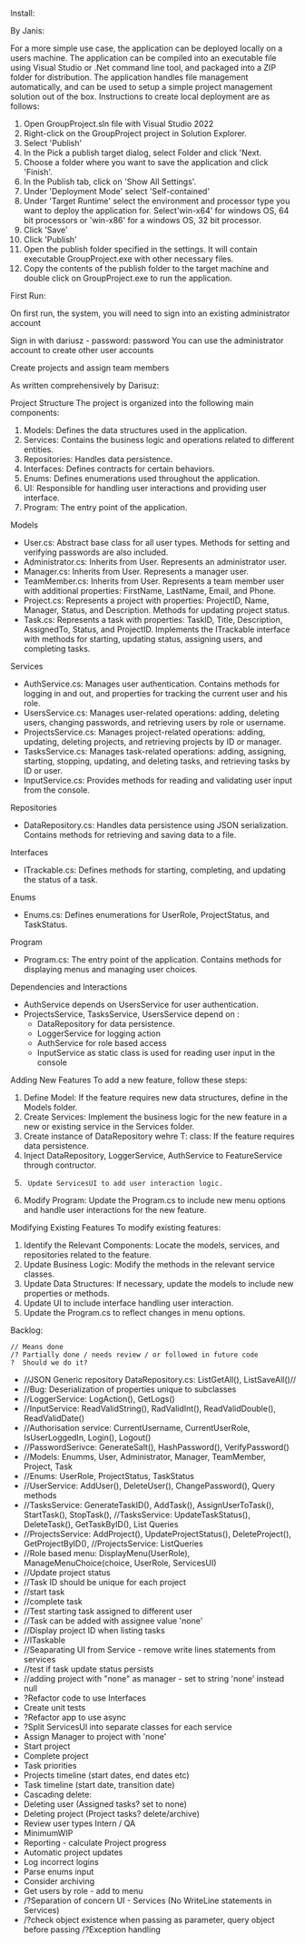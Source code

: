 Install:

By Janis:

For a more simple use case, the application can be deployed locally on a users machine. The application can be compiled into an executable file using Visual Studio or .Net command line tool, and packaged into a ZIP folder for distribution. The application handles file management automatically, and can be used to setup a simple project management solution out of the box. Instructions to create local deployment are as follows: 
1.	Open GroupProject.sln file with Visual Studio 2022
2.	Right-click on the GroupProject project in Solution Explorer.
3.	Select 'Publish'
4.	In the Pick a publish target dialog, select Folder and click 'Next.
5.	Choose a folder where you want to save the application and click 'Finish'.
6.	In the Publish tab, click on 'Show All Settings'.
7.	Under 'Deployment Mode' select 'Self-contained'
8.	Under 'Target Runtime' select the environment and processor type you want to deploy the application for. Select'win-x64' for windows OS, 64 bit processors or 'win-x86' for a windows OS, 32 bit processor.
9.	Click 'Save'
10.	Click 'Publish'
11.	Open the publish folder specified in the settings. It will contain executable GroupProject.exe with other necessary files.
12.	Copy the contents of the publish folder to the target machine and double click on GroupProject.exe to run the application. 
 
First Run:

On first run, the system, you will need to sign into an existing administrator account 

Sign in with dariusz - password: password 
You can use the administrator account to create other user accounts 

Create projects and assign team members 

As written comprehensively by Darisuz:

Project Structure
The project is organized into the following main components:
1.	Models: Defines the data structures used in the application.
2.	Services: Contains the business logic and operations related to different entities.
3.	Repositories: Handles data persistence.
4.	Interfaces: Defines contracts for certain behaviors.
5.	Enums: Defines enumerations used throughout the application.
6.	UI: Responsible for handling user interactions and providing user interface.
7.	Program: The entry point of the application.

Models
- User.cs: Abstract base class for all user types. Methods for setting and verifying passwords are also included.
- Administrator.cs: Inherits from User. Represents an administrator user.
- Manager.cs: Inherits from User. Represents a manager user.
- TeamMember.cs: Inherits from User. Represents a team member user with additional properties: FirstName, LastName, Email, and Phone.
- Project.cs: Represents a project with properties: ProjectID, Name, Manager, Status, and Description. Methods for updating project status.
- Task.cs: Represents a task with properties: TaskID, Title, Description, AssignedTo, Status, and ProjectID. Implements the ITrackable interface with methods for starting, updating status, assigning users, and completing tasks.

Services
- AuthService.cs: Manages user authentication. Contains methods for logging in and out, and properties for tracking the current user and his role.
- UsersService.cs: Manages user-related operations: adding, deleting users, changing passwords, and retrieving users by role or username.
- ProjectsService.cs: Manages project-related operations: adding, updating, deleting projects, and retrieving projects by ID or manager.
- TasksService.cs: Manages task-related operations: adding, assigning, starting, stopping, updating, and deleting tasks, and retrieving tasks by ID or user.
- InputService.cs: Provides methods for reading and validating user input from the console.

Repositories
- DataRepository.cs: Handles data persistence using JSON serialization. Contains methods for retrieving and saving data to a file.

Interfaces
- ITrackable.cs: Defines methods for starting, completing, and updating the status of a task.

Enums
- Enums.cs: Defines enumerations for UserRole, ProjectStatus, and TaskStatus.

Program
- Program.cs: The entry point of the application. Contains methods for displaying menus and managing user choices.

Dependencies and Interactions
- AuthService depends on UsersService for user authentication.
- ProjectsService, TasksService, UsersService depend on :
	- DataRepository for data persistence.
	- LoggerService for logging action
	- AuthService for role based access
	- InputService as static class is used for reading user input in the console

Adding New Features
To add a new feature, follow these steps:
1.	Define Model: If the feature requires new data structures, define in the Models folder.
2.	Create Services: Implement the business logic for the new feature in a new or existing service in the Services folder.
3.	Create instance of <T>DataRepository wehre T: class: If the feature requires data persistence.
4.	Inject DataRepository, LoggerService, AuthService to FeatureService through contructor.
6.  	Update ServicesUI to add user interaction logic.
4.	Modify Program: Update the Program.cs to include new menu options and handle user interactions for the new feature.

Modifying Existing Features
To modify existing features:
1.	Identify the Relevant Components: Locate the models, services, and repositories related to the feature.
2.	Update Business Logic: Modify the methods in the relevant service classes.
3.	Update Data Structures: If necessary, update the models to include new properties or methods.
4.	Update UI to include interface handling user interaction. 
5.	Update the Program.cs to reflect changes in menu options.

Backlog:

	// Means done
	/? Partially done / needs review / or followed in future code
	?  Should we do it?
- //JSON Generic repository DataRepository.cs: List<T>GetAll(), List<T>SaveAll()//
- //Bug: Deserialization of properties unique to subclasses
- //LoggerService: LogAction(), GetLogs()
- //InputService: ReadValidString(), RadValidInt(), ReadValidDouble(), ReadValidDate()
- //Authorisation service: CurrentUsername, CurrentUserRole, IsUserLoggedIn, Login(), Logout()
- //PasswordSerivce: GenerateSalt(), HashPassword(), VerifyPassword()
- //Models: Enumms, User, Administrator, Manager, TeamMember, Project, Task
- //Enums: UserRole, ProjectStatus, TaskStatus
- //UserService: AddUser(), DeleteUser(), ChangePassword(), Query methods
- //TasksService: GenerateTaskID(), AddTask(), AssignUserToTask(), StartTask(), StopTask(), //TasksService: UpdateTaskStatus(), DeleteTask(), GetTaskByID(), List Queries
- //ProjectsService: AddProject(), UpdateProjectStatus(), DeleteProject(), GetProjectByID(), //ProjectsService: ListQueries
- //Role based menu: DisplayMenu(UserRole), ManageMenuChoice(choice, UserRole, ServicesUI)
- //Update project status
- //Task ID should be unique for each project
- //start task
- //complete task
- //Test starting task assigned to different user 
- //Task can be added with assignee value 'none'
- //Display project ID when listing tasks
- //ITaskable
- //Seaparating UI from Service - remove write lines statements from services
- //test if task update status persists
- //adding project with "none" as manager - set to string 'none' instead null
- ?Refactor code to use Interfaces
- Create unit tests
- ?Refactor app to use async
- ?Split ServicesUI into separate classes for each service
- Assign Manager to project with 'none'
- Start project
- Complete project
- Task priorities
- Projects timeline (start dates, end dates etc)
- Task timeline (start date, transition date)
- Cascading delete:
-	Deleting user (Assigned tasks? set to none)
-	Deleting project (Project tasks? delete/archive)
- Review user types Intern / QA
- MinimumWIP
- Reporting - calculate Project progress
- Automatic project updates
- Log incorrect logins
- Parse enums input
- Consider archiving
- Get users by role - add to menu
- /?Separation of concern UI - Services (No WriteLine statements in Services)
- /?check object existence when passing as parameter, query object before passing
/?Exception handling
